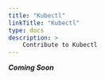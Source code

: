 ```yaml
---
title: "Kubectl"
linkTitle: "Kubectl"
type: docs
description: >
    Contribute to Kubectl
---
```

***Coming Soon***